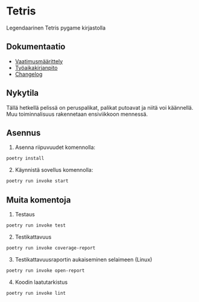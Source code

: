 # Tetris

Legendaarinen Tetris pygame kirjastolla

## Dokumentaatio

- [Vaatimusmäärittely](https://github.com/smannist/ot2023/blob/master/dokumentaatio/vaatimusmaarittely.md)
- [Työaikakirjanpito](https://github.com/smannist/ot2023/blob/master/dokumentaatio/tyoaikakirjanpito.md)
- [Changelog](https://github.com/smannist/ot2023/blob/master/dokumentaatio/changelog.md)

## Nykytila

Tällä hetkellä pelissä on peruspalikat, palikat putoavat ja niitä voi käännellä. Muu toiminnalisuus rakennetaan ensiviikkoon mennessä.

## Asennus

1. Asenna riipuvuudet komennolla:

```bash
poetry install
```

2. Käynnistä sovellus komennolla:

```bash
poetry run invoke start
```

## Muita komentoja

1. Testaus

```bash
poetry run invoke test
```

2. Testikattavuus

```bash
poetry run invoke coverage-report
```

3. Testikattavuusraportin aukaiseminen selaimeen (Linux)

```bash
poetry run invoke open-report
```

4. Koodin laatutarkistus

```bash
poetry run invoke lint
```
